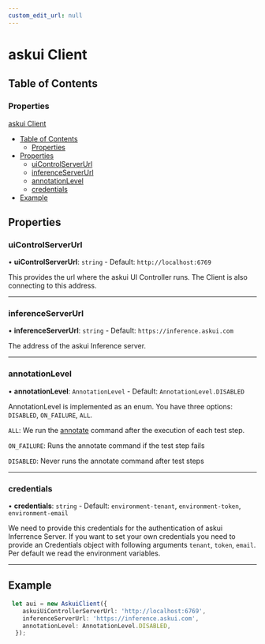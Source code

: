 ```yaml
---
custom_edit_url: null
---
```


# askui Client

## Table of Contents

### Properties

 [askui Client](#askui-client)
  - [Table of Contents](#table-of-contents)
    - [Properties](#properties)
  - [Properties](#properties-1)
    - [uiControlServerUrl](#uiControlServerUrl)
    - [inferenceServerUrl](#inferenceServerUrl)
    - [annotationLevel](#annotationLevel)
    - [credentials](#credentials)
  - [Example](#example)  

## Properties

### uiControlServerUrl

• **uiControlServerUrl**: `string` - Default: `http://localhost:6769`

This provides the url where the askui UI Controller runs. The Client is also connecting
to this address.

___

### inferenceServerUrl

• **inferenceServerUrl**: `string` - Default: `https://inference.askui.com`

The address of the askui Inference server.
___

### annotationLevel

• **annotationLevel**: `AnnotationLevel` - Default: `AnnotationLevel.DISABLED`

AnnotationLevel is implemented as an enum. You have three options: `DISABLED`, `ON_FAILURE`, `ALL`.

`ALL`:  We run the [annotate](../../general/05-Tooling/annotate-image.md) command after the execution of each test step.


`ON_FAILURE`: Runs the annotate command if the test step fails 


`DISABLED`: Never runs the annotate command after test steps

___

### credentials

• **credentials**: `string` - Default: `environment-tenant`, `environment-token`, `environment-email`

We need to provide this credentials for the authentication of askui Inferrence Server. If you want to set your own credentials you need to provide
an Credentials object with following arguments `tenant`, `token`, `email`. Per default we read the environment variables.
___

## Example


```typescript
 let aui = new AskuiClient({
    askuiUiControllerServerUrl: 'http://localhost:6769',
    inferenceServerUrl: 'https://inference.askui.com',
    annotationLevel: AnnotationLevel.DISABLED,
  });
```

